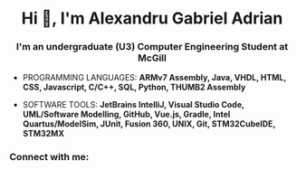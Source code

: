 <h1 align="center">Hi 👋, I'm Alexandru Gabriel Adrian</h1>
<h3 align="center">I'm an undergraduate (U3) Computer Engineering Student at McGill</h3>

- PROGRAMMING LANGUAGES: **ARMv7 Assembly, Java, VHDL, HTML, CSS, Javascript, C/C++, SQL, Python, THUMB2 Assembly**

- SOFTWARE TOOLS: **JetBrains IntelliJ, Visual Studio Code, UML/Software Modelling, GitHub, Vue.js, Gradle, Intel Quartus/ModelSim, JUnit, Fusion 360, UNIX, Git, STM32CubeIDE, STM32MX**

<h3 align="left">Connect with me:</h3>
<p align="left">
</p>


